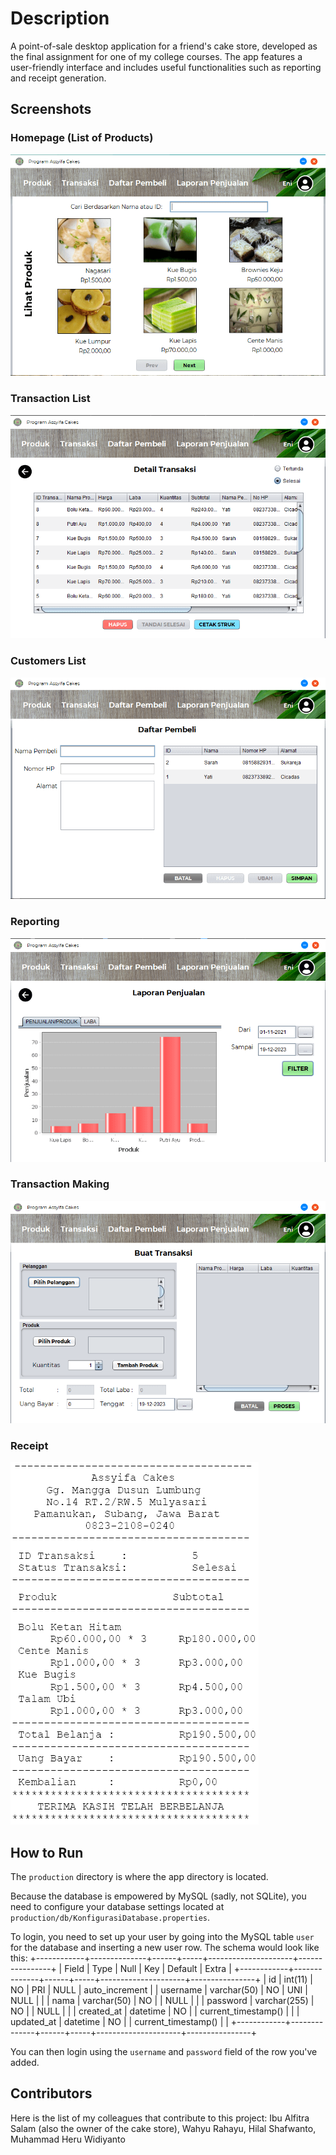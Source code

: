 # Description

A point-of-sale desktop application for a friend's cake store, developed as the final assignment for one of my college courses. The app features a user-friendly interface and includes useful functionalities such as reporting and receipt generation.

## Screenshots

### Homepage (List of Products)
![Home](https://github.com/ihsansfd/proyek-assyifa-cakes-final/blob/main/screenshots/1.png)

### Transaction List
![Transaction List](https://github.com/ihsansfd/proyek-assyifa-cakes-final/blob/main/screenshots/2.png)

### Customers List
![Customers List](https://github.com/ihsansfd/proyek-assyifa-cakes-final/blob/main/screenshots/3.png)

### Reporting
![Reporting](https://github.com/ihsansfd/proyek-assyifa-cakes-final/blob/main/screenshots/4.png)

### Transaction Making
![Transaction Making](https://github.com/ihsansfd/proyek-assyifa-cakes-final/blob/main/screenshots/5.png)

### Receipt
![Receipt](https://github.com/ihsansfd/proyek-assyifa-cakes-final/blob/main/screenshots/6.png)

## How to Run

The `production` directory is where the app directory is located.

Because the database is empowered by MySQL (sadly, not SQLite), you need to configure your database settings located at `production/db/KonfigurasiDatabase.properties`.

To login, you need to set up your user by going into the MySQL table `user` for the database and inserting a new user row. The schema would look like this:
+------------+--------------+------+-----+---------------------+----------------+
| Field      | Type         | Null | Key | Default             | Extra          |
+------------+--------------+------+-----+---------------------+----------------+
| id         | int(11)      | NO   | PRI | NULL                | auto_increment |
| username   | varchar(50)  | NO   | UNI | NULL                |                |
| nama       | varchar(50)  | NO   |     | NULL                |                |
| password   | varchar(255) | NO   |     | NULL                |                |
| created_at | datetime     | NO   |     | current_timestamp() |                |
| updated_at | datetime     | NO   |     | current_timestamp() |                |
+------------+--------------+------+-----+---------------------+----------------+

You can then login using the `username` and `password` field of the row you've added.

## Contributors
Here is the list of my colleagues that contribute to this project:  Ibu Alfitra Salam (also the owner of the cake store), Wahyu Rahayu, Hilal Shafwanto, Muhammad Heru Widiyanto
